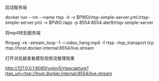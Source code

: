 
启动服务端

docker run --rm --name rtsp -it -v $PWD/rtsp-simple-server.yml:/rtsp-simple-server.yml -v $PWD:/app -p 8554:8554 aler9/rtsp-simple-server


将mp4转到服务端

ffmpeg -re -stream_loop -1 -i video_heng.mp4 -f rtsp -rtsp_transport tcp rtsp://host.docker.internal:8554/live.stream

打开浏览器查看模型视频流推理效果

http://127.0.0.1:8080/yolov5/rtspcapture?rtsp_url=rtsp://host.docker.internal:8554/live.stream